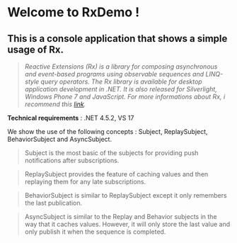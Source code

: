 # Welcome to RxDemo !

## This is a console application that shows a simple usage of Rx.

>*Reactive Extensions (Rx) is a library for composing asynchronous and event-based programs using observable sequences and LINQ-style query operators. The Rx library is available for desktop application development in .NET. It is also released for Silverlight, Windows Phone 7 and JavaScript. For more informations about Rx, i recommend this [link](http://www.introtorx.com/content/v1.0.10621.0/00_Foreword.html).*

**Technical requirements** : .NET 4.5.2, VS 17

We show the use of the following concepts : Subject, ReplaySubject, BehaviorSubject and AsyncSubject.

> Subject is the most basic of the subjects for providing push notifications after subscriptions.
  
> ReplaySubject provides the feature of caching values and then replaying them for any late subscriptions.
  
> BehaviorSubject is similar to ReplaySubject<T> except it only remembers the last publication.
  
> AsyncSubject is similar to the Replay and Behavior subjects in the way that it caches values. However, it will only store the last value and only publish it when the sequence is completed.
